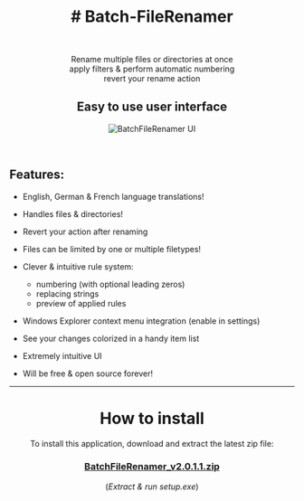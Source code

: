 <h1 align="center"># Batch-FileRenamer</h1>
<br>
<p  align="center">Rename multiple files or directories at once<br>apply filters & perform automatic numbering<br>revert your rename action</p>

<h2 align="center">Easy to use user interface</h2>

<p align="center">
  <img src="https://user-images.githubusercontent.com/5656573/122681404-7760f380-d1f4-11eb-9bb6-98d74b6a2b9f.png" alt="BatchFileRenamer UI"/>
</p>
<br>

## Features:
* English, German & French language translations!

* Handles files & directories!

* Revert your action after renaming

* Files can be limited by one or multiple filetypes!

* Clever & intuitive rule system:
  * numbering (with optional leading zeros)
  * replacing strings
  * preview of applied rules

* Windows Explorer context menu integration (enable in settings)

* See your changes colorized in a handy item list

* Extremely intuitive UI

* Will be free & open source forever!


<hr>


<h1 align="center">How to install</h1>
<p align="center">
To install this application, download and extract the latest zip file:</p>
<h3 align="center"><a href="https://github.com/xcy7e/Batch-FileRenamer/blob/master/BatchFileRenamer_v2.0.1.1.zip">BatchFileRenamer_v2.0.1.1.zip</a></h3>
<p align="center">(<i>Extract & run setup.exe</i>)</p>
<br><br>
